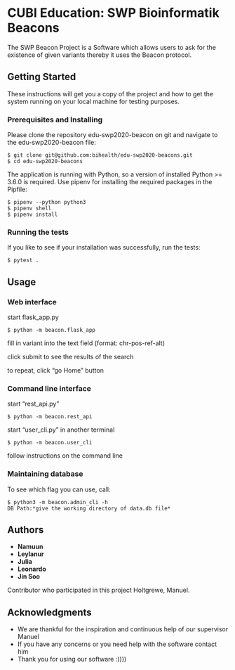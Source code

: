 # CUBI Education: SWP Bioinformatik Beacons
The SWP Beacon Project is a Software which allows users to ask for the existence of given variants thereby it uses the Beacon protocol.

## Getting Started

These instructions will get you a copy of the project  and how to get the system running on your local machine for testing purposes. 

### Prerequisites and Installing

Please clone the repository edu-swp2020-beacon on git and navigate to the edu-swp2020-beacon file:

```
$ git clone git@github.com:bihealth/edu-swp2020-beacons.git
$ cd edu-swp2020-beacons
```
The application is running with Python, so a version of installed Python >= 3.6.0 is required. Use pipenv for installing the required packages in the Pipfile:

```
$ pipenv --python python3
$ pipenv shell 
$ pipenv install
```


### Running the tests

If you like to see if your installation was successfully, run the tests: 

```
$ pytest .
```

## Usage

### Web interface


start flask_app.py

```
$ python -m beacon.flask_app
```

fill in variant into the text field (format: chr-pos-ref-alt)

click submit to see the results of the search

to repeat, click “go Home” button 

### Command line interface

start “rest_api.py” 

```
$ python -m beacon.rest_api
```

start “user_cli.py” in another terminal

```
$ python -m beacon.user_cli
```

follow instructions on the command line

### Maintaining database

To see which flag you can use, call:

```
$ python3 -m beacon.admin_cli -h 
DB Path:*give the working directory of data.db file* 
```

## Authors

* **Namuun**
* **Leylanur**
* **Julia**  
* **Leonardo**
* **Jin Soo**  

Contributor who participated in this project Holtgrewe, Manuel.

## Acknowledgments

* We are thankful for the inspiration and continuous help of our supervisor Manuel
* If you have any concerns or you need help with the software contact him
* Thank you for using our software :))))

